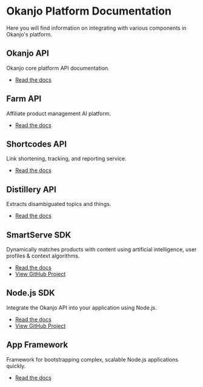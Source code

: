 # Okanjo Platform Documentation

Here you will find information on integrating with various components in Okanjo&#39;s platform.


## Okanjo API

Okanjo core platform API documentation.

* [Read the docs](api)




## Farm API

Affiliate product management AI platform.

* [Read the docs](farm)




## Shortcodes API

Link shortening, tracking, and reporting service.

* [Read the docs](shortcodes)




## Distillery API

Extracts disambiguated topics and things.

* [Read the docs](distillery)




## SmartServe SDK

Dynamically matches products with content using artificial intelligence, user profiles &amp; context algorithms.

* [Read the docs](okanjo-js)
* [View GitHub Project](https://github.com/okanjo/okanjo-docs)



## Node.js SDK

Integrate the Okanjo API into your application using Node.js.

* [Read the docs](node-sdk)
* [View GitHub Project](https://github.com/okanjo/okanjo-nodejs)



## App Framework

Framework for bootstrapping complex, scalable Node.js applications quickly.

* [Read the docs](okanjo-app-framework)









